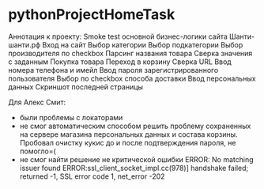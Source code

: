 # pythonProjectHomeTask
Аннотация к проекту:
Smoke test основной бизнес-логики сайта Шанти-шанти.рф
Вход на сайт
Выбор категории
Выбор подкатегории
Выбор производителя по checkbox
Парсинг названия товара
Сверка значения с заданным
Покупка товара
Переход в корзину
Сверка URL 
Ввод номера телефона и имейл
Ввод пароля зарегистрированного пользователя
Выбор по checkbox способа доставки
Ввод персональных данных
Скриншот последней страницы


Для Алекс Смит:
- были проблемы с локаторами
- не смог автоматическим способом решить проблему сохраненных на сервере магазина персональных данных и состава корзины. 
Пробовал очистку кукис до и после подтверждения пароля, не помогло=(
 - не смог найти решение не критической ошибки ERROR: No matching issuer found 
 ERROR:ssl_client_socket_impl.cc(978)] handshake failed; returned -1, SSL error code 1, net_error -202


